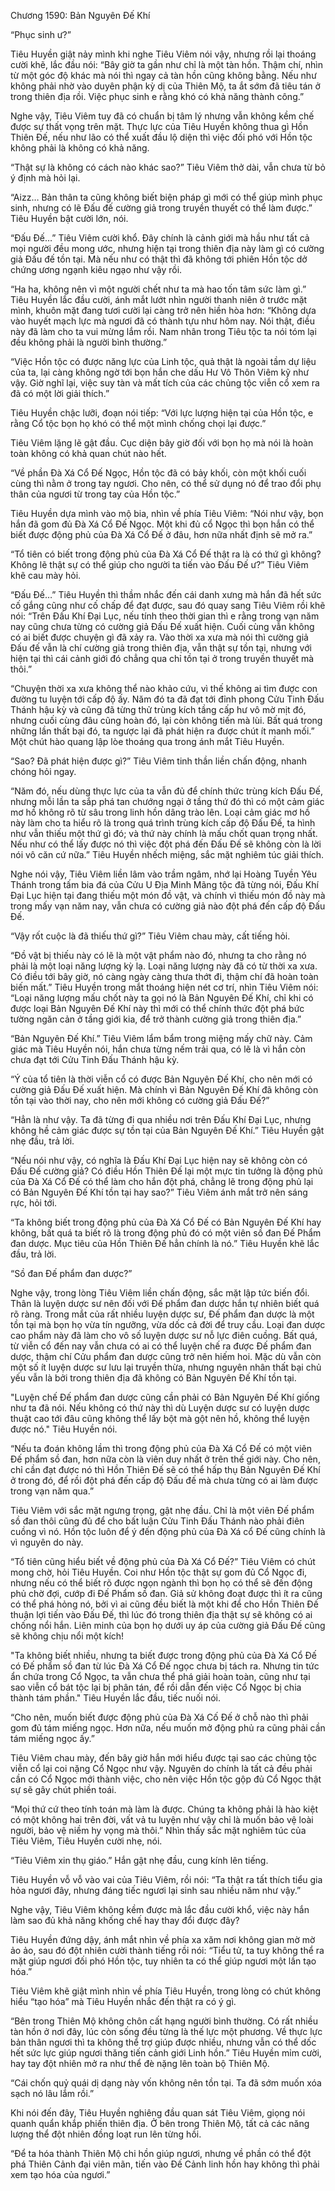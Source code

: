 




Chương 1590: Bản Nguyên Đế Khí


“Phục sinh ư?”

Tiêu Huyền giật nảy mình khi nghe Tiêu Viêm nói vậy, nhưng rồi lại thoáng cười khẽ, lắc đầu nói: “Bây giờ ta gần như chỉ là một tàn hồn. Thậm chí, nhìn từ một góc độ khác mà nói thì ngay cả tàn hồn cũng không bằng. Nếu như không phải nhờ vào duyên phận kỳ dị của Thiên Mộ, ta ắt sớm đã tiêu tán ở trong thiên địa rồi. Việc phục sinh e rằng khó có khả năng thành công.”

Nghe vậy, Tiêu Viêm tuy đã có chuẩn bị tâm lý nhưng vẫn không kềm chế được sự thất vọng trên mặt. Thực lực của Tiêu Huyền không thua gì Hồn Thiên Đế, nếu như lão có thể xuất đầu lộ diện thì việc đối phó với Hồn tộc không phải là không có khả năng.

“Thật sự là không có cách nào khác sao?” Tiêu Viêm thở dài, vẫn chưa từ bỏ ý định mà hỏi lại.

“Aizz… Bản thân ta cũng không biết biện pháp gì mới có thể giúp mình phục sinh, nhưng có lẽ Đấu đế cường giả trong truyền thuyết có thể làm được.” Tiêu Huyền bật cười lớn, nói.

“Đấu Đế…” Tiêu Viêm cười khổ. Đây chính là cảnh giới mà hầu như tất cả mọi người đều mong ước, nhưng hiện tại trong thiên địa này làm gì có cường giả Đấu đế tồn tại. Mà nếu như có thật thì đã không tới phiên Hồn tộc dở chứng ương ngạnh kiêu ngạo như vậy rồi.

“Ha ha, không nên vì một người chết như ta mà hao tốn tâm sức làm gì.” Tiêu Huyền lắc đầu cười, ánh mắt lướt nhìn người thanh niên ở trước mặt mình, khuôn mặt đang tươi cười lại càng trở nên hiền hòa hơn: “Không dựa vào huyết mạch lực mà ngươi đã có thành tựu như hôm nay. Nói thật, điều này đã làm cho ta vui mừng lắm rồi. Nam nhân trong Tiêu tộc ta nói tóm lại đều không phải là người bình thường.”

“Việc Hồn tộc có được năng lực của Linh tộc, quả thật là ngoài tầm dự liệu của ta, lại càng không ngờ tới bọn hắn che dấu Hư Vô Thôn Viêm kỹ như vậy. Giờ nghĩ lại, việc suy tàn và mất tích của các chủng tộc viễn cổ xem ra đã có một lời giải thích.”

Tiêu Huyền chậc lưỡi, đoạn nói tiếp: “Với lực lượng hiện tại của Hồn tộc, e rằng Cổ tộc bọn họ khó có thể một mình chống chọi lại được.”

Tiêu Viêm lặng lẽ gật đầu. Cục diện bây giờ đối với bọn họ mà nói là hoàn toàn không có khả quan chút nào hết.

“Về phần Đà Xá Cổ Đế Ngọc, Hồn tộc đã có bảy khối, còn một khối cuối cùng thì nằm ở trong tay ngươi. Cho nên, có thể sử dụng nó để trao đổi phụ thân của ngươi từ trong tay của Hồn tộc.”

Tiêu Huyền dựa mình vào mộ bia, nhìn về phía Tiêu Viêm: “Nói như vậy, bọn hắn đã gom đủ Đà Xá Cổ Đế Ngọc. Một khi đủ cổ Ngọc thì bọn hắn có thể biết được động phủ của Đà Xá Cổ Đế ở đâu, hơn nữa nhất định sẽ mở ra.”

“Tổ tiên có biết trong động phủ của Đà Xá Cổ Đế thật ra là có thứ gì không? Không lẽ thật sự có thể giúp cho người ta tiến vào Đấu Đế ư?” Tiêu Viêm khẽ cau mày hỏi.

“Đấu Đế…” Tiêu Huyền thì thầm nhắc đến cái danh xưng mà hắn đã hết sức cố gắng cũng như cố chấp để đạt được, sau đó quay sang Tiêu Viêm rồi khẽ nói: “Trên Đấu Khí Đại Lục, nếu tính theo thời gian thì e rằng trong vạn năm nay cũng chưa từng có cường giả Đấu Đế xuất hiện. Cuối cùng vẫn không có ai biết được chuyện gì đã xảy ra. Vào thời xa xưa mà nói thì cường giả Đấu đế vẫn là chí cường giả trong thiên địa, vẫn thật sự tồn tại, nhưng với hiện tại thì cái cảnh giới đó chẳng qua chỉ tồn tại ở trong truyền thuyết mà thôi.”

“Chuyện thời xa xưa không thể nào khảo cứu, vì thế không ai tìm được con đường tu luyện tới cấp độ ấy. Năm đó ta đã đạt tới đỉnh phong Cửu Tinh Đấu Thánh hậu kỳ và cũng đã từng thử trùng kích tầng cấp hư vô mờ mịt đó, nhưng cuối cùng đâu cũng hoàn đó, lại còn không tiến mà lùi. Bất quá trong những lần thất bại đó, ta ngược lại đã phát hiện ra được chút ít manh mối.” Một chút hào quang lập lòe thoáng qua trong ánh mắt Tiêu Huyền.

“Sao? Đã phát hiện được gì?” Tiêu Viêm tinh thần liền chấn động, nhanh chóng hỏi ngay.

“Năm đó, nếu dùng thực lực của ta vẫn đủ để chính thức trùng kích Đấu Đế, nhưng mỗi lần ta sắp phá tan chướng ngại ở tầng thứ đó thì có một cảm giác mơ hồ không rõ từ sâu trong linh hồn dâng trào lên. Loại cảm giác mơ hồ này làm cho ta hiểu rõ là trong quá trình trùng kích cấp độ Đấu Đế, ta hình như vẫn thiếu một thứ gì đó; và thứ này chính là mấu chốt quan trọng nhất. Nếu như có thể lấy được nó thì việc đột phá đến Đấu Đế sẽ không còn là lời nói vô căn cứ nữa.” Tiêu Huyền nhếch miệng, sắc mặt nghiêm túc giải thích.

Nghe nói vậy, Tiêu Viêm liền lâm vào trầm ngâm, nhớ lại Hoàng Tuyền Yêu Thánh trong tấm bia đá của Cửu U Địa Minh Mãng tộc đã từng nói, Đấu Khí Đại Lục hiện tại đang thiếu một món đồ vật, và chính vì thiếu món đồ này mà trong mấy vạn năm nay, vẫn chưa có cường giả nào đột phá đến cấp độ Đấu Đế.

“Vậy rốt cuộc là đã thiếu thứ gì?” Tiêu Viêm chau mày, cất tiếng hỏi.

“Đồ vật bị thiếu này có lẽ là một vật phẩm nào đó, nhưng ta cho rằng nó phải là một loại năng lượng kỳ lạ. Loại năng lượng này đã có từ thời xa xưa. Có điều tới bây giờ, nó càng ngày càng thưa thớt đi, thậm chí đã hoàn toàn biến mất.” Tiêu Huyền trong mắt thoáng hiện nét cơ trí, nhìn Tiêu Viêm nói: “Loại năng lượng mấu chốt này ta gọi nó là Bản Nguyên Đế Khí, chỉ khi có được loại Bản Nguyên Đế Khí này thì mới có thể chính thức đột phá bức tường ngăn cản ở tầng giới kia, để trở thành cường giả trong thiên địa.”

“Bản Nguyên Đế Khí.” Tiêu Viêm lẩm bẩm trong miệng mấy chữ này. Cảm giác mà Tiêu Huyền nói, hắn chưa từng nếm trải qua, có lẽ là vì hắn còn chưa đạt tới Cửu Tinh Đấu Thánh hậu kỳ.

“Ý của tổ tiên là thời viễn cổ có được Bản Nguyên Đế Khí, cho nên mới có cường giả Đấu Đế xuất hiện. Mà chính vì Bản Nguyên Đế Khí đã không còn tồn tại vào thời nay, cho nên mới không có cường giả Đấu Đế?”

“Hẳn là như vậy. Ta đã từng đi qua nhiều nơi trên Đấu Khí Đại Lục, nhưng không hề cảm giác được sự tồn tại của Bản Nguyên Đế Khí.” Tiêu Huyền gật nhẹ đầu, trả lời.

“Nếu nói như vậy, có nghĩa là Đấu Khí Đại Lục hiện nay sẽ không còn có Đấu Đế cường giả? Có điều Hồn Thiên Đế lại một mực tin tưởng là động phủ của Đà Xá Cổ Đế có thể làm cho hắn đột phá, chẳng lẽ trong động phủ lại có Bản Nguyên Đế Khí tồn tại hay sao?” Tiêu Viêm ánh mắt trở nên sáng rực, hỏi tới.

“Ta không biết trong động phủ của Đà Xá Cổ Đế có Bản Nguyên Đế Khí hay không, bất quá ta biết rõ là trong động phủ đó có một viên sồ đan Đế Phẩm đan dược. Mục tiêu của Hồn Thiên Đế hẳn chính là nó.” Tiêu Huyền khẽ lắc đầu, trả lời.

“Sồ đan Đế phẩm đan dược?”

Nghe vậy, trong lòng Tiêu Viêm liền chấn động, sắc mặt lập tức biến đổi. Thân là luyện dược sư nên đối với Đế phẩm đan dược hắn tự nhiên biết quá rõ ràng. Trong mắt của rất nhiều luyện dược sư, Đế phẩm đan dược là một tồn tại mà bọn họ vừa tín ngưỡng, vừa dốc cả đời để truy cầu. Loại đan dược cao phẩm này đã làm cho vô số luyện dược sư nỗ lực điên cuồng. Bất quá, từ viễn cổ đến nay vẫn chưa có ai có thể luyện chế ra được Đế phẩm đan dược, thậm chí Cửu phẩm đan dược cũng trở nên hiếm hoi. Mặc dù vẫn còn một số ít luyện dược sư lưu lại truyền thừa, nhưng nguyên nhân thất bại chủ yếu vẫn là bởi trong thiên địa đã không có Bản Nguyên Đế Khí tồn tại.

"Luyện chế Đế phẩm đan dược cũng cần phải có Bản Nguyên Đế Khí giống như ta đã nói. Nếu không có thứ này thì dù Luyện dược sư có luyện dược thuật cao tới đâu cũng không thể lấy bột mà gột nên hồ, không thể luyện được nó." Tiêu Huyền nói.

“Nếu ta đoán không lầm thì trong động phủ của Đà Xá Cổ Đế có một viên Đế phẩm sồ đan, hơn nữa còn là viên duy nhất ở trên thế giới này. Cho nên, chỉ cần đạt được nó thì Hồn Thiên Đế sẽ có thể hấp thụ Bản Nguyên Đế Khí ở trong đó, để rồi đột phá đến cấp độ Đấu đế mà chưa từng có ai làm được trong vạn năm qua.”

Tiêu Viêm với sắc mặt ngưng trọng, gật nhẹ đầu. Chỉ là một viên Đế phẩm sồ đan thôi cũng đủ để cho bất luận Cửu Tinh Đấu Thánh nào phải điên cuồng vì nó. Hồn tộc luôn để ý đến động phủ của Đà Xá cổ Đế cũng chính là vì nguyên do này.

“Tổ tiên cũng hiểu biết về động phủ của Đà Xá Cổ Đế?” Tiêu Viêm có chút mong chờ, hỏi Tiêu Huyền. Coi như Hồn tộc thật sự gom đủ Cổ Ngọc đi, nhưng nếu có thể biết rõ được ngọn ngành thì bọn họ có thể sẽ đến động phủ chờ đợi, cướp đi Đế Phẩm sồ đan. Giả sử không đoạt được thì ít ra cũng có thể phá hỏng nó, bởi vì ai cũng đều biết là một khi để cho Hồn Thiên Đế thuận lợi tiến vào Đấu Đế, thì lúc đó trong thiên địa thật sự sẽ không có ai chống nổi hắn. Liên minh của bọn họ dưới uy áp của cường giả Đấu Đế cũng sẽ không chịu nổi một kích!

"Ta không biết nhiều, nhưng ta biết được trong động phủ của Đà Xá Cổ Đế có Đế phẩm sồ đan từ lúc Đà Xá Cổ Đế ngọc chưa bị tách ra. Nhưng tin tức ẩn chứa trong Cổ Ngọc, ta vẫn chưa thể phá giải hoàn toàn, cũng như tại sao viễn cổ bát tộc lại bị phân tán, để rồi dẫn đến việc Cổ Ngọc bị chia thành tám phần." Tiêu Huyền lắc đầu, tiếc nuối nói.

“Cho nên, muốn biết được động phủ của Đà Xá Cố Đế ở chỗ nào thì phải gom đủ tám miếng ngọc. Hơn nữa, nếu muốn mở động phủ ra cũng phải cần tám miếng ngọc ấy.”

Tiêu Viêm chau mày, đến bây giờ hắn mới hiểu được tại sao các chủng tộc viễn cổ lại coi nặng Cổ Ngọc như vậy. Nguyên do chính là tất cả đều phải cần có Cổ Ngọc mới thành việc, cho nên việc Hồn tộc gộp đủ Cổ Ngọc thật sự sẽ gây chút phiền toái.

“Mọi thứ cứ theo tính toán mà làm là được. Chúng ta không phải là hào kiệt có một không hai trên đời, vất vả tu luyện như vậy chỉ là muốn bảo vệ loài người, bảo vệ niềm hy vọng mà thôi.” Nhìn thấy sắc mặt nghiêm túc của Tiêu Viêm, Tiêu Huyền cười nhẹ, nói.

“Tiêu Viêm xin thụ giáo.” Hắn gật nhẹ đầu, cung kính lên tiếng.

Tiêu Huyền vỗ vỗ vào vai của Tiêu Viêm, rồi nói: “Ta thật ra tất thích tiểu gia hỏa ngươi đây, nhưng đáng tiếc ngươi lại sinh sau nhiều năm như vậy.”

Nghe vậy, Tiêu Viêm không kềm được mà lắc đầu cười khổ, việc này hắn làm sao đủ khả năng khống chế hay thay đổi được đây?

Tiêu Huyền đứng dậy, ánh mắt nhìn về phía xa xăm nơi không gian mờ mờ ảo ảo, sau đó đột nhiên cười thành tiếng rồi nói: “Tiểu tử, ta tuy không thể ra mặt giúp ngươi đối phó Hồn tộc, tuy nhiên ta có thể giúp ngươi một lần tạo hóa.”

Tiêu Viêm khẽ giật mình nhìn về phía Tiêu Huyền, trong lòng có chút không hiểu “tạo hóa” mà Tiêu Huyền nhắc đến thật ra có ý gì.

“Bên trong Thiên Mộ không chôn cất hạng người bình thường. Có rất nhiều tàn hồn ở nơi đây, lúc còn sống đều từng là thế lực một phương. Về thực lực bản thân ngươi thì ta không thể trợ giúp được nhiều, nhưng vẫn có thể dốc hết sức lực giúp ngươi thăng tiến cảnh giới Linh hồn.” Tiêu Huyền mỉm cười, hay tay đột nhiên mở ra như thể đè nặng lên toàn bộ Thiên Mộ.

“Cái chốn quỷ quái dị dạng này vốn không nên tồn tại. Ta đã sớm muốn xóa sạch nó lâu lắm rồi.”

Khi nói đến đây, Tiêu Huyền nghiêng đầu quan sát Tiêu Viêm, giọng nói quanh quẩn khắp phiến thiên địa. Ở bên trong Thiên Mộ, tất cả các năng lượng thể đột nhiên đồng loạt run lên từng hồi.

“Để ta hóa thành Thiên Mộ chi hồn giúp ngươi, nhưng về phần có thể đột phá Thiên Cảnh đại viên mãn, tiến vào Đế Cảnh linh hồn hay không thì phải xem tạo hóa của ngươi.”




